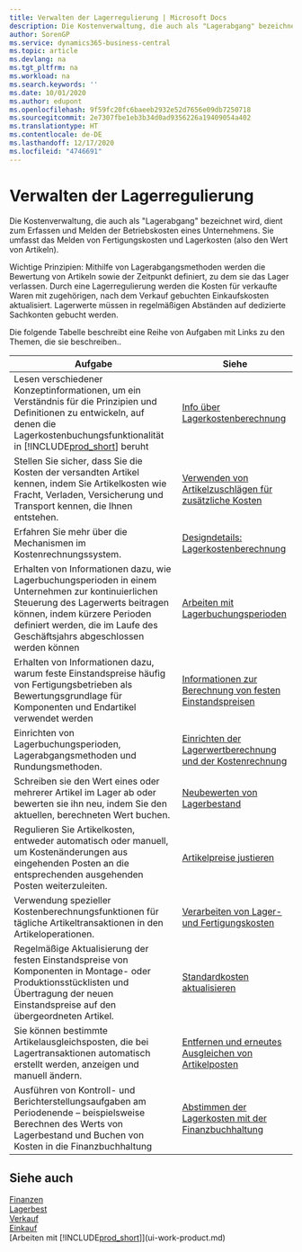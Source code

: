 ```yaml
---
title: Verwalten der Lagerregulierung | Microsoft Docs
description: Die Kostenverwaltung, die auch als "Lagerabgang" bezeichnet wird, dient zum Erfassen und Melden der Betriebskosten eines Unternehmens. Sie umfasst das Melden von Fertigungskosten und Lagerkosten (also den Wert von Artikeln).
author: SorenGP
ms.service: dynamics365-business-central
ms.topic: article
ms.devlang: na
ms.tgt_pltfrm: na
ms.workload: na
ms.search.keywords: ''
ms.date: 10/01/2020
ms.author: edupont
ms.openlocfilehash: 9f59fc20fc6baeeb2932e52d7656e09db7250718
ms.sourcegitcommit: 2e7307fbe1eb3b34d0ad9356226a19409054a402
ms.translationtype: HT
ms.contentlocale: de-DE
ms.lasthandoff: 12/17/2020
ms.locfileid: "4746691"
---
```

# <a name="managing-inventory-costs"></a>Verwalten der Lagerregulierung
Die Kostenverwaltung, die auch als "Lagerabgang" bezeichnet wird, dient zum Erfassen und Melden der Betriebskosten eines Unternehmens. Sie umfasst das Melden von Fertigungskosten und Lagerkosten (also den Wert von Artikeln).   

Wichtige Prinzipien: Mithilfe von Lagerabgangsmethoden werden die Bewertung von Artikeln sowie der Zeitpunkt definiert, zu dem sie das Lager verlassen. Durch eine Lagerregulierung werden die Kosten für verkaufte Waren mit zugehörigen, nach dem Verkauf gebuchten Einkaufskosten aktualisiert. Lagerwerte müssen in regelmäßigen Abständen auf dedizierte Sachkonten gebucht werden.

Die folgende Tabelle beschreibt eine Reihe von Aufgaben mit Links zu den Themen, die sie beschreiben..

|**Aufgabe**|**Siehe**|  
|------------|-------------|  
|Lesen verschiedener Konzeptinformationen, um ein Verständnis für die Prinzipien und Definitionen zu entwickeln, auf denen die Lagerkostenbuchungsfunktionalität in [!INCLUDE[prod_short](includes/prod_short.md)] beruht|[Info über Lagerkostenberechnung](finance-learn-about-costing.md)|  
|Stellen Sie sicher, dass Sie die Kosten der versandten Artikel kennen, indem Sie Artikelkosten wie Fracht, Verladen, Versicherung und Transport kennen, die Ihnen entstehen.|[Verwenden von Artikelzuschlägen für zusätzliche Kosten](payables-how-assign-item-charges.md)|
|Erfahren Sie mehr über die Mechanismen im Kostenrechnungssystem.|[Designdetails: Lagerkostenberechnung](design-details-inventory-costing.md)|
|Erhalten von Informationen dazu, wie Lagerbuchungsperioden in einem Unternehmen zur kontinuierlichen Steuerung des Lagerwerts beitragen können, indem kürzere Perioden definiert werden, die im Laufe des Geschäftsjahrs abgeschlossen werden können|[Arbeiten mit Lagerbuchungsperioden](finance-how-to-work-with-inventory-periods.md)|
|Erhalten von Informationen dazu, warum feste Einstandspreise häufig von Fertigungsbetrieben als Bewertungsgrundlage für Komponenten und Endartikel verwendet werden|[Informationen zur Berechnung von festen Einstandspreisen](finance-about-calculating-standard-cost.md)|
|Einrichten von Lagerbuchungsperioden, Lagerabgangsmethoden und Rundungsmethoden.|[Einrichten der Lagerwertberechnung und der Kostenrechnung](finance-set-up-inventory-valuation-and-costing.md)|
|Schreiben sie den Wert eines oder mehrerer Artikel im Lager ab oder bewerten sie ihn neu, indem Sie den aktuellen, berechneten Wert buchen.|[Neubewerten von Lagerbestand](inventory-how-revalue-inventory.md)|
|Regulieren Sie Artikelkosten, entweder automatisch oder manuell, um Kostenänderungen aus eingehenden Posten an die entsprechenden ausgehenden Posten weiterzuleiten.|[Artikelpreise justieren](inventory-how-adjust-item-costs.md)|
|Verwendung spezieller Kostenberechnungsfunktionen für tägliche Artikeltransaktionen in den Artikeloperationen.|[Verarbeiten von Lager- und Fertigungskosten](finance-handle-inventory-and-manufacturing-costs.md)|  
|Regelmäßige Aktualisierung der festen Einstandspreise von Komponenten in Montage- oder Produktionsstücklisten und Übertragung der neuen Einstandspreise auf den übergeordneten Artikel.|[Standardkosten aktualisieren](finance-how-to-update-standard-costs.md)|
|Sie können bestimmte Artikelausgleichsposten, die bei Lagertransaktionen automatisch erstellt werden, anzeigen und manuell ändern.|[Entfernen und erneutes Ausgleichen von Artikelposten](finance-how-to-remove-and-reapply-item-entries.md)|
|Ausführen von Kontroll- und Berichterstellungsaufgaben am Periodenende – beispielsweise Berechnen des Werts von Lagerbestand und Buchen von Kosten in die Finanzbuchhaltung|[Abstimmen der Lagerkosten mit der Finanzbuchhaltung](finance-how-to-post-inventory-costs-to-the-general-ledger.md)|

## <a name="see-also"></a>Siehe auch  
 [Finanzen](finance.md)  
 [Lagerbest](inventory-manage-inventory.md)   
 [Verkauf](sales-manage-sales.md)   
 [Einkauf](purchasing-manage-purchasing.md)  
 [Arbeiten mit [!INCLUDE[prod_short](includes/prod_short.md)]](ui-work-product.md)
